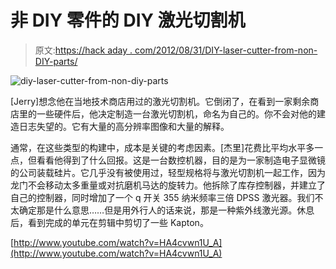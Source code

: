 # 非 DIY 零件的 DIY 激光切割机

> 原文:[https://hack aday . com/2012/08/31/DIY-laser-cutter-from-non-DIY-parts/](https://hackaday.com/2012/08/31/diy-laser-cutter-from-non-diy-parts/)

![](../Images/c9c3ae6feaf96fb206b00e6ed7be801e.png "diy-laser-cutter-from-non-diy-parts")

[Jerry]想念他在当地技术商店用过的激光切割机。它倒闭了，在看到一家剩余商店里的一些硬件后，他决定制造一台激光切割机，命名为自己的。你不会对他的建造日志失望的。它有大量的高分辨率图像和大量的解释。

通常，在这些类型的构建中，成本是关键的考虑因素。[杰里]花费比平均水平多一点，但看看他得到了什么回报。这是一台数控机器，目的是为一家制造电子显微镜的公司装载硅片。它几乎没有被使用过，轻型规格将与激光切割机一起工作，因为龙门不会移动太多重量或对抗磨机马达的旋转力。他拆除了库存控制器，并建立了自己的控制器，同时增加了一个 q 开关 355 纳米频率三倍 DPSS 激光器。我们不太确定那是什么意思……但是用外行人的话来说，那是一种紫外线激光源。休息后，看到完成的单元在剪辑中剪切了一些 Kapton。

[http://www.youtube.com/watch?v=HA4cvwn1U_A](http://www.youtube.com/watch?v=HA4cvwn1U_A)